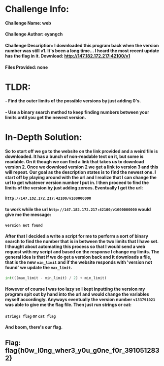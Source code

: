 # Challenge Info:

#### Challenge Name: web

#### Challenge Author: eyangch

#### Challenge Description: I downloaded this program back when the version number was still v1. It's been a long time... I heard the most recent update has the flag in it. Download: http://147.182.172.217:42100/v1

#### Files Provided: none

# TLDR:

#### - Find the outer limits of the possible versions by just adding 0's.
#### - Use a binary search method to keep finding numbers between your limits until you get the newest version.

# In-Depth Solution: 

#### So to start off we go to the website on the link provided and a weird file is downloaded. It has a bunch of non-readable text on it, but some is readable. On it though we can find a link that takes us to download version 2. Once we download version 2 we get a link to version 3 and this will repeat. Our goal as the description states is to find the newest one. I start off by playing around with the url and I realize that I can change the url to get whatever version number I put in. I then proceed to find the limits of the version by just adding zeroes. Eventually I get the url:

#### `http://147.182.172.217:42100/v100000000`

#### to work while the url `http://147.182.172.217:42100/v1000000000` would give me the message:

#### `version not found`

#### After that I decided a write a script for me to perform a sort of binary search to find the number that is in between the two limits that I have set. I thought about automating this process so that I would send a web request with my script and based on the response I change my limits. The general idea is that if we do get a version back and it downloads a file, that is the new `min_limit` and if the website responds with 'version not found' we update the `max_limit`. 

```python
int(((max_limit - min_limit) / 2) + min_limit)
```

#### However of course I was too lazy so I kept inputting the version my program spit out by hand into the url and would change the variables myself accordingly. Anyways eventually the version number `v133791021` was able to give me the flag file. Then just run strings or cat:

#### `strings flag` or `cat flag`

#### And boom, there's our flag.

## Flag: flag{h0w_l0ng_wher3_y0u_g0ne_f0r_3910512832}
